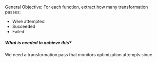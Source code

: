 General Objective: For each function, extract how many transformation passes:
- Were attempted
- Succeeded
- Failed

##### What is needed to achieve this?
We need a transformation pass that monitors optimization attempts since 

